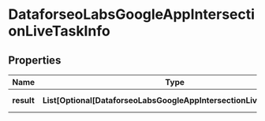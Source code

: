 # DataforseoLabsGoogleAppIntersectionLiveTaskInfo


## Properties

| Name | Type | Description | Notes |
|------------ | ------------- | ------------- | -------------|
**result** | **List[Optional[DataforseoLabsGoogleAppIntersectionLiveResultInfo]]** | array of results |[optional]|